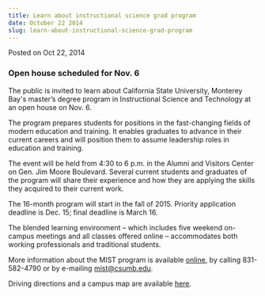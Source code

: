 ```yaml
---
title: Learn about instructional science grad program
date: October 22 2014
slug: learn-about-instructional-science-grad-program
---
```


  
<span class="date">Posted on Oct 22, 2014 </span>
<h3>Open house scheduled for Nov. 6</h3>
<p>
  The public is invited to learn about California State University, Monterey
  Bay&apos;s master&#x2019;s degree program in Instructional Science and
  Technology at an open house on Nov. 6.
</p>
<p>
  The program prepares students for positions in the fast-changing fields of
  modern education and training. It enables graduates to advance in their
  current careers and will position them to assume leadership roles in education
  and training.
</p>
<p>
  The event will be held from 4:30 to 6 p.m. in the Alumni and Visitors Center
  on Gen. Jim Moore Boulevard. Several current students and graduates of the
  program will share their experience and how they are applying the skills they
  acquired to their current work.
</p>
<p>
  The 16-month program will start in the fall of 2015. Priority application
  deadline is Dec. 15; final deadline is March 16.
</p>
<p>
  The blended learning environment &#x2013; which includes five weekend
  on-campus meetings and all classes offered online &#x2013; accommodates both
  working professionals and traditional students.
</p>
<p>
  More information about the MIST program is available
  <a href="https://itcd.csumb.edu/mist" rel="nofollow">online</a>, by calling
  831-582-4790 or by e-mailing
  <a href="mailto:mist@csumb.edu">mist@csumb.edu</a>.
</p>
<p>
  Driving directions and a campus map are available
  <a href="https://csumb.edu/maps" rel="nofollow">here</a>.
</p>
 
